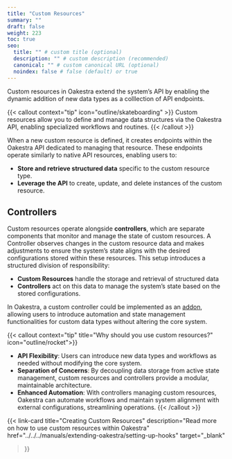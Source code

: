 ```yaml
---
title: "Custom Resources"
summary: ""
draft: false
weight: 223
toc: true
seo:
  title: "" # custom title (optional)
  description: "" # custom description (recommended)
  canonical: "" # custom canonical URL (optional)
  noindex: false # false (default) or true
---
```


<span class="lead">
Custom resources in Oakestra extend the system’s API by enabling the dynamic addition of new data types as a colllection of API endpoints. 
</span>

{{< callout context="tip" icon="outline/skateboarding" >}}
Custom resources allow you to define and manage data structures via the Oakestra API, enabling specialized workflows and routines.
{{< /callout >}}

When a new custom resource is defined, it creates endpoints within the Oakestra API dedicated to managing that resource. These endpoints operate similarly to native API resources, enabling users to:
- **Store and retrieve structured data** specific to the custom resource type.
- **Leverage the API** to create, update, and delete instances of the custom resource.

## Controllers
Custom resources operate alongside **controllers**, which are separate components that monitor and manage the state of custom resources. A Controller observes changes in the custom resource data and makes adjustments to ensure the system’s state aligns with the desired configurations stored within these resources. This setup introduces a structured division of responsibility:
- **Custom Resources** handle the storage and retrieval of structured data
- **Controllers** act on this data to manage the system’s state based on the stored configurations.

In Oakestra, a custom controller could be implemented as an [addon](../addons), allowing users to introduce automation and state management functionalities for custom data types without altering the core system.


{{< callout context="tip" title="Why should you use custom resources?" icon="outline/rocket">}}
- **API Flexibility**: Users can introduce new data types and workflows as needed without modifying the core system.
- **Separation of Concerns**: By decoupling data storage from active state management, custom resources and controllers provide a modular, maintainable architecture.
- **Enhanced Automation**: With controllers managing custom resources, Oakestra can automate workflows and maintain system alignment with external configurations, streamlining operations.
{{< /callout >}}

{{< link-card
  title="Creating Custom Resources"
  description="Read more on how to use custom resources within Oakestra"
  href="../../../manuals/extending-oakestra/setting-up-hooks"
  target="_blank"
>}}
